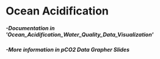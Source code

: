 # Ocean Acidification

##### -Documentation in 'Ocean_Acidification_Water_Quality_Data_Visualization'
##### -More information in pCO2 Data Grapher Slides
